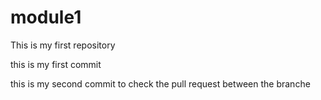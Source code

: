 # module1
This is my first repository


this is my first commit


this is my second commit to check the pull request between the branche
